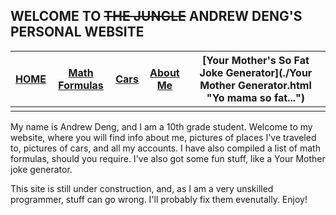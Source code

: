 ## WELCOME TO ~~THE JUNGLE~~ ANDREW DENG'S PERSONAL WEBSITE


| [HOME](./index.md "Home Page") | [Math Formulas](./math-formulas "Math Formulas") | [Cars](./cars/cars "Cars") | [About Me](./aboutme "About Me") | [Your Mother's So Fat Joke Generator](./Your Mother Generator.html "Yo mama so fat...") |
| :-----------: | :-----------: | :-----------: | :-----------: | :-----------: | 
| | | | | |

My name is Andrew Deng, and I am a 10th grade student. Welcome to my website, where you will find info about me, pictures of places I've traveled to, pictures of cars, and all my accounts. I have also compiled a list of math formulas, should you require. I've also got some fun stuff, like a Your Mother joke generator.


This site is still under construction, and, as I am a very unskilled programmer, stuff can go wrong. I'll probably fix them evenutally. Enjoy!
